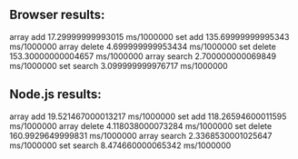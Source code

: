 ## Browser results:

array add 17.29999999993015 ms/1000000
set add 135.69999999995343 ms/1000000
array delete 4.699999999953434 ms/1000000
set delete 153.30000000004657 ms/1000000
array search 2.700000000069849 ms/1000000
set search 3.099999999976717 ms/1000000


## Node.js results:
array add 19.521467000013217 ms/1000000
set add 118.26594600011595 ms/1000000
array delete 4.118038000073284 ms/1000000
set delete 160.9929649999831 ms/1000000
array search 2.3368530001025647 ms/1000000
set search 8.474660000065342 ms/1000000

